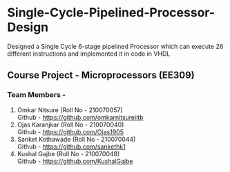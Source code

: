 # Single-Cycle-Pipelined-Processor-Design
Designed a Single Cycle 6-stage pipelined Processor which can execute 26 different instructions and implemented it in code in VHDL

## Course Project - Microprocessors (EE309)
### Team Members -
1. Omkar Nitsure (Roll No - 210070057) <br>
   Github - https://github.com/omkarnitsureiitb
2. Ojas Karanjkar (Roll No - 210070040) <br>
   Github - https://github.com/Ojas1905
3. Sanket Kothawade (Roll No - 210070044) <br>
   Github - https://github.com/sankethk1
4. Kushal Gajbe (Roll No - 210070048) <br>
   Github - https://github.com/KushalGajbe 
